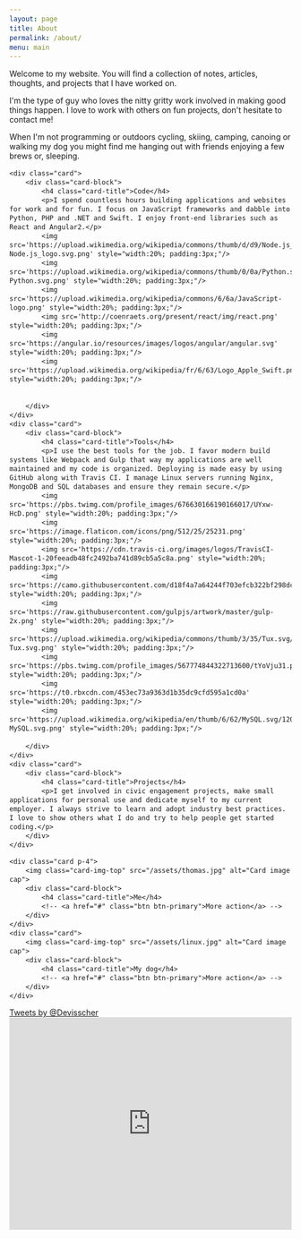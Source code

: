 ```yaml
---
layout: page
title: About
permalink: /about/
menu: main
---
```

Welcome to my website. You will find a collection of notes, articles, thoughts, and projects that I have worked on.

I'm the type of guy who loves the nitty gritty work involved in making good things happen. I love to work with others on fun projects, don't hesitate to contact me!

When I'm not programming or outdoors cycling, skiing, camping, canoing or walking my dog you might find me hanging out with friends enjoying a few brews or, sleeping.

<div class="card-columns">

	<div class="card">
		<div class="card-block">
			<h4 class="card-title">Code</h4>
			<p>I spend countless hours building applications and websites for work and for fun. I focus on JavaScript frameworks and dabble into Python, PHP and .NET and Swift. I enjoy front-end libraries such as React and Angular2.</p>
			<img src='https://upload.wikimedia.org/wikipedia/commons/thumb/d/d9/Node.js_logo.svg/2000px-Node.js_logo.svg.png' style="width:20%; padding:3px;"/>
			<img src='https://upload.wikimedia.org/wikipedia/commons/thumb/0/0a/Python.svg/2000px-Python.svg.png' style="width:20%; padding:3px;"/>
			<img src='https://upload.wikimedia.org/wikipedia/commons/6/6a/JavaScript-logo.png' style="width:20%; padding:3px;"/>
			<img src='http://coenraets.org/present/react/img/react.png' style="width:20%; padding:3px;"/>
			<img src='https://angular.io/resources/images/logos/angular/angular.svg' style="width:20%; padding:3px;"/>
			<img src='https://upload.wikimedia.org/wikipedia/fr/6/63/Logo_Apple_Swift.png' style="width:20%; padding:3px;"/>

			
		</div>
	</div>
	<div class="card">
		<div class="card-block">
			<h4 class="card-title">Tools</h4>
			<p>I use the best tools for the job. I favor modern build systems like Webpack and Gulp that way my applications are well maintained and my code is organized. Deploying is made easy by using GitHub along with Travis CI. I manage Linux servers running Nginx, MongoDB and SQL databases and ensure they remain secure.</p>
			<img src='https://pbs.twimg.com/profile_images/676630166190166017/UYxw-HcD.png' style="width:20%; padding:3px;"/>
			<img src='https://image.flaticon.com/icons/png/512/25/25231.png' style="width:20%; padding:3px;"/>
			<img src='https://cdn.travis-ci.org/images/logos/TravisCI-Mascot-1-20feeadb48fc2492ba741d89cb5a5c8a.png' style="width:20%; padding:3px;"/>
			<img src='https://camo.githubusercontent.com/d18f4a7a64244f703efcb322bf298dcb4ca38856/68747470733a2f2f7765627061636b2e6a732e6f72672f6173736574732f69636f6e2d7371756172652d6269672e737667' style="width:20%; padding:3px;"/>
			<img src='https://raw.githubusercontent.com/gulpjs/artwork/master/gulp-2x.png' style="width:20%; padding:3px;"/>
			<img src='https://upload.wikimedia.org/wikipedia/commons/thumb/3/35/Tux.svg/2000px-Tux.svg.png' style="width:20%; padding:3px;"/>
			<img src='https://pbs.twimg.com/profile_images/567774844322713600/tYoVju31.png' style="width:20%; padding:3px;"/>
			<img src='https://t0.rbxcdn.com/453ec73a9363d1b35dc9cfd595a1cd0a' style="width:20%; padding:3px;"/>
			<img src='https://upload.wikimedia.org/wikipedia/en/thumb/6/62/MySQL.svg/1200px-MySQL.svg.png' style="width:20%; padding:3px;"/>
			
		</div>
	</div>
	<div class="card">
		<div class="card-block">
			<h4 class="card-title">Projects</h4>
			<p>I get involved in civic engagement projects, make small applications for personal use and dedicate myself to my current employer. I always strive to learn and adopt industry best practices. I love to show others what I do and try to help people get started coding.</p>
		</div>
	</div>
<!--
<div class="git-block-mobile">
	<script src="https://cdn.rawgit.com/IonicaBizau/github-calendar/gh-pages/dist/github-calendar.min.js"></script>


	<link rel="stylesheet" href="https://cdn.rawgit.com/IonicaBizau/github-calendar/gh-pages/dist/github-calendar.css"/>
	<div class="calendar">
    Loading the data just for you.
	</div>
<script>
    new GitHubCalendar(".calendar", "devisscher");
</script> 
</div>-->
	<div class="card p-4">
		<img class="card-img-top" src="/assets/thomas.jpg" alt="Card image cap">
		<div class="card-block">
			<h4 class="card-title">Me</h4>
			<!-- <a href="#" class="btn btn-primary">More action</a> -->
		</div>
	</div>
	<div class="card">
		<img class="card-img-top" src="/assets/linux.jpg" alt="Card image cap">
		<div class="card-block">
			<h4 class="card-title">My dog</h4>
			<!-- <a href="#" class="btn btn-primary">More action</a> -->
		</div>
	</div>
<div class="card">
		<a class="twitter-timeline"  href="https://twitter.com/Devisscher" data-widget-id="629034219637985280">Tweets by @Devisscher</a>
            <script>!function(d,s,id){var js,fjs=d.getElementsByTagName(s)[0],p=/^http:/.test(d.location)?'http':'https';if(!d.getElementById(id)){js=d.createElement(s);js.id=id;js.src=p+"://platform.twitter.com/widgets.js";fjs.parentNode.insertBefore(js,fjs);}}(document,"script","twitter-wjs");</script>
	</div>
<div class="card" style="border:none;">
		<iframe class="card-image-top" src="https://embed.spotify.com/?uri=spotify%3Auser%3A22znztoqtqy4ngzaptntuft7y%3Aplaylist%3A5dpvwHOdi5gXitgbyKyisQ" width="100%" height="380" frameborder="0" allowtransparency="true"></iframe>
	</div>
</div>


            